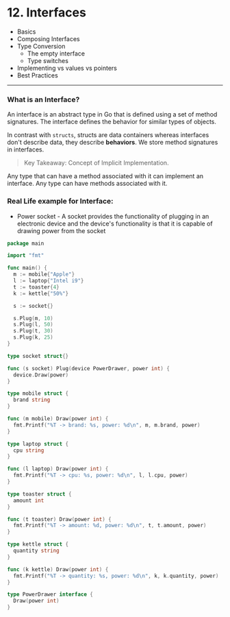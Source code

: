 # 12. Interfaces

- Basics
- Composing Interfaces
- Type Conversion
  - The empty interface
  - Type switches
- Implementing vs values vs pointers
- Best Practices

---

### What is an Interface?
An interface is an abstract type in Go that is defined using a set of method signatures.
The interface defines the behavior for similar types of objects.

In contrast with `structs`, structs are data containers whereas interfaces don't describe data, they describe
**behaviors**. We store method signatures in interfaces.

> Key Takeaway: Concept of Implicit Implementation.

Any type that can have a method associated with it can implement an interface. Any type can have methods associated with
it.

### Real Life example for Interface:

- Power socket - A socket provides the functionality of plugging in an electronic device and the device's functionality
is that it is capable of drawing power from the socket

```go
package main

import "fmt"

func main() {
  m := mobile{"Apple"}
  l := laptop{"Intel i9"}
  t := toaster{4}
  k := kettle{"50%"}

  s := socket{}

  s.Plug(m, 10)
  s.Plug(l, 50)
  s.Plug(t, 30)
  s.Plug(k, 25)
}

type socket struct{}

func (s socket) Plug(device PowerDrawer, power int) {
  device.Draw(power)
}

type mobile struct {
  brand string
}

func (m mobile) Draw(power int) {
  fmt.Printf("%T -> brand: %s, power: %d\n", m, m.brand, power)
}

type laptop struct {
  cpu string
}

func (l laptop) Draw(power int) {
  fmt.Printf("%T -> cpu: %s, power: %d\n", l, l.cpu, power)
}

type toaster struct {
  amount int
}

func (t toaster) Draw(power int) {
  fmt.Printf("%T -> amount: %d, power: %d\n", t, t.amount, power)
}

type kettle struct {
  quantity string
}

func (k kettle) Draw(power int) {
  fmt.Printf("%T -> quantity: %s, power: %d\n", k, k.quantity, power)
}

type PowerDrawer interface {
  Draw(power int)
}
```